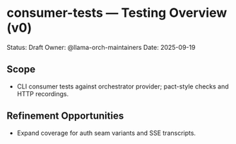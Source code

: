 # consumer-tests — Testing Overview (v0)

Status: Draft
Owner: @llama-orch-maintainers
Date: 2025-09-19

## Scope

- CLI consumer tests against orchestrator provider; pact-style checks and HTTP recordings.

## Refinement Opportunities

- Expand coverage for auth seam variants and SSE transcripts.
